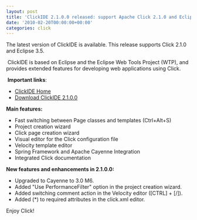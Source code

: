 ```yaml
---
layout: post
title: 'ClickIDE 2.1.0.0 released: support Apache Click 2.1.0 and Eclipse 3.5'
date: '2010-02-20T00:00:00+00:00'
categories: click
---
```

<p>The latest version of ClickIDE is available. This release supports 
Click 2.1.0 and Eclipse 3.5.</p><p>&nbsp;ClickIDE is based on Eclipse and the Eclipse Web Tools Project (WTP),
and provides extended features for developing web applications using
Click.<br /></p><p>&nbsp;<span style="font-weight: bold;">Important
 links</span>:<br /></p>
<ul><li><a href="http://click.apache.org/docs/click-ide.html">ClickIDE 
Home</a></li><li><a href="http://www.apache.org/dyn/closer.cgi/click/clickide/2.1.0.0/clickide-2.1.0.0.zip"><span style="font-size: 100%;">Download ClickIDE 2.1.0.0</span></a></li></ul><p><b>Main features:</b><br /></p><ul><li>Fast switching between Page classes and templates (Ctrl+Alt+S)</li><li>Project creation wizard</li><li>Click page creation wizard</li><li>Visual editor for the Click configuration file</li><li>Velocity template editor</li><li>Spring Framework and Apache Cayenne Integration</li><li>Integrated Click documentation</li></ul><b>New features and enhancements in 2.1.0.0:</b><br /><ul><li class="change">
        Upgraded to Cayenne to 3.0 M6.</li><li class="change">
        Added &quot;Use PerformanceFilter&quot; option in the project creation 
wizard.
      </li><li class="change">
        Added switching comment action in the Velocity editor ([CTRL] + 
[/]).
      </li><li class="change">
        Added (*) to required attributes in the click.xml editor.
      </li></ul><p>Enjoy
 Click!

</p>
